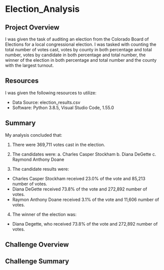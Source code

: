 # Election_Analysis

## Project Overview
I was given the task of auditing an election from the Colorado Board of Elections for a local congressional election. I was tasked with counting the total number of votes cast, votes by county in both percentage and total number, votes by candidate in both percentage and total number, the winner of the election in both percentage and total number and the county with the largest turnout.  

## Resources
I was given the following resources to utilize:
- Data Source: election_results.csv
- Software: Python 3.8.5, Visual Studio Code, 1.55.0

## Summary
My analysis concluded that:
1. There were 369,711 votes cast in the election.

2. The candidates were:
  a. Charles Casper Stockham
  b. Diana DeGette
  c. Raymond Anthony Doane

3. The candidate results were:
  - Charles Casper Stockham received 23.0% of the vote and 85,213 number of votes.
  - Diana DeGette received 73.8% of the vote and 272,892 number of votes.
  - Raymon Anthony Doane received 3.1% of the vote and 11,606 number of votes.

4. The winner of the election was:
  - Diana Degette, who received 73.8% of the vote and 272,892 number of votes.

## Challenge Overview

## Challenge Summary
